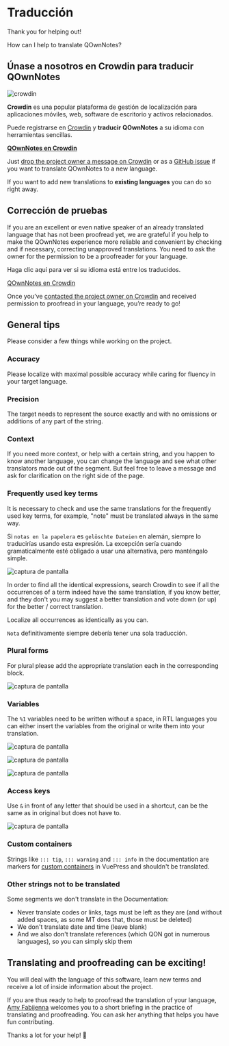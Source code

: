 # Traducción

Thank you for helping out!

How can I help to translate QOwnNotes?

## Únase a nosotros en Crowdin para traducir QOwnNotes

![crowdin](/img/crowdin.png)

**Crowdin** es una popular plataforma de gestión de localización para aplicaciones móviles, web, software de escritorio y activos relacionados.

Puede registrarse en [Crowdin](https://crowdin.com/project/qownnotes/invite) y **traducir** **QOwnNotes** a su idioma con herramientas sencillas.

**[QOwnNotes en Crowdin](https://crowdin.com/project/qownnotes/invite)**

Just [drop the project owner a message on Crowdin](https://crowdin.com/profile/pbek) or as a [GitHub issue](https://github.com/pbek/QOwnNotes/issues) if you want to translate QOwnNotes to a new language.

If you want to add new translations to **existing languages** you can do so right away.

## Corrección de pruebas

If you are an excellent or even native speaker of an already translated language that has not been proofread yet, we are grateful if you help to make the QOwnNotes experience more reliable and convenient by checking and if necessary, correcting unapproved translations. You need to ask the owner for the permission to be a proofreader for your language.

Haga clic aquí para ver si su idioma está entre los traducidos.

[QOwnNotes en Crowdin](https://translate.qownnotes.org/)

Once you’ve [contacted the project owner on Crowdin](https://crowdin.com/profile/pbek) and received permission to proofread in your language, you’re ready to go!

## General tips

Please consider a few things while working on the project.

### Accuracy

Please localize with maximal possible accuracy while caring for fluency in your target language.

### Precision

The target needs to represent the source exactly and with no omissions or additions of any part of the string.

### Context

If you need more context, or help with a certain string, and you happen to know another language, you can change the language and see what other translators made out of the segment. But feel free to leave a message and ask for clarification on the right side of the page.

### Frequently used key terms

It is necessary to check and use the same translations for the frequently used key terms, for example, "note" must be translated always in the same way.

Si `notas en la papelera` es `gelöschte Dateien` en alemán, siempre lo traducirías usando esta expresión. La excepción sería cuando gramaticalmente esté obligado a usar una alternativa, pero manténgalo simple.

![captura de pantalla](/img/crowdin/screenshot-7.png)

In order to find all the identical expressions, search Crowdin to see if all the occurrences of a term indeed have the same translation, if you know better, and they don't you may suggest a better translation and vote down (or up) for the better / correct translation.

Localize all occurrences as identically as you can.

`Nota` definitivamente siempre debería tener una sola traducción.

### Plural forms

For plural please add the appropriate translation each in the corresponding block.

![captura de pantalla](/img/crowdin/screenshot-4.png)

### Variables

The `%1` variables need to be written without a space, in RTL languages you can either insert the variables from the original or write them into your translation.

![captura de pantalla](/img/crowdin/screenshot-1.png)

![captura de pantalla](/img/crowdin/screenshot-5.png)

![captura de pantalla](/img/crowdin/screenshot-3.png)

### Access keys

Use `&` in front of any letter that should be used in a shortcut, can be the same as in original but does not have to.

![captura de pantalla](/img/crowdin/screenshot-4.png)

### Custom containers

Strings like `::: tip`, `::: warning` and `::: info` in the documentation are markers for [custom containers](https://vuepress.vuejs.org/guide/markdown.html#custom-containers) in VuePress and shouldn't be translated.

### Other strings not to be translated

Some segments we don't translate in the Documentation:

- Never translate codes or links, tags must be left as they are (and without added spaces, as some MT does that, those must be deleted)
- We don't translate date and time (leave blank)
- And we also don't translate references (which QON got in numerous languages), so you can simply skip them

## Translating and proofreading can be exciting!

You will deal with the language of this software, learn new terms and receive a lot of inside information about the project.

If you are thus ready to help to proofread the translation of your language, [Amy Fabijenna](https://crowdin.com/profile/rawfreeamy) welcomes you to a short briefing in the practice of translating and proofreading. You can ask her anything that helps you have fun contributing.

Thanks a lot for your help! 🙂
